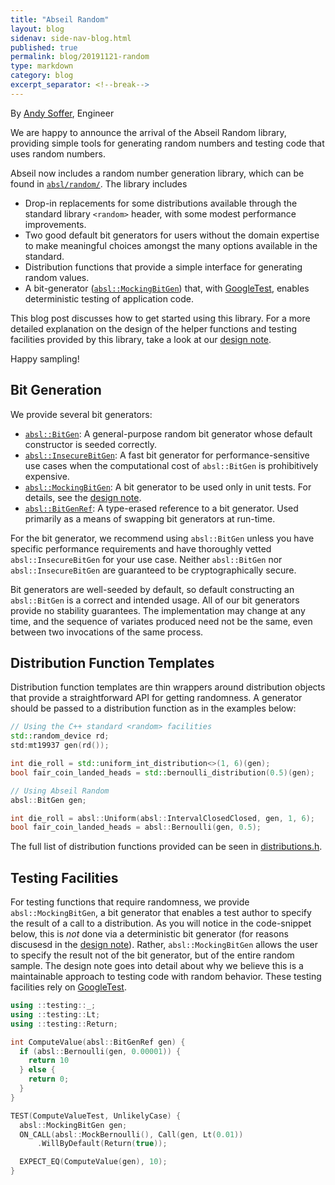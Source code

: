 ```yaml
---
title: "Abseil Random"
layout: blog
sidenav: side-nav-blog.html
published: true
permalink: blog/20191121-random
type: markdown
category: blog
excerpt_separator: <!--break-->
---
```


By [Andy Soffer](mailto:asoffer@google.com), Engineer

We are happy to announce the arrival of the Abseil Random library, providing
simple tools for generating random numbers and testing code that uses random
numbers.

Abseil now includes a random number generation library, which can be found in
[`absl/random/`](https://github.com/abseil/abseil-cpp/tree/master/absl/random/).
The library includes
<!--break-->

*   Drop-in replacements for some distributions available through the standard
    library `<random>` header, with some modest performance improvements.
*   Two good default bit generators for users without the domain expertise
    to make meaningful choices amongst the many options available in the
    standard.
*   Distribution functions that provide a simple interface for generating random
    values.
*   A bit-generator
    ([`absl::MockingBitGen`](https://github.com/abseil/abseil-cpp/tree/master/absl/random/mocking_bit_gen.h))
    that, with [GoogleTest](https://github.com/google/googletest), enables
    deterministic testing of application code.

This blog post discusses how to get started using this library. For a more
detailed explanation on the design of the helper functions and testing
facilities provided by this library, take a look at our [design
note][random-design].

Happy sampling!

## Bit Generation

We provide several bit generators:

*   [`absl::BitGen`](https://github.com/abseil/abseil-cpp/blob/master/absl/random/random.h):
    A general-purpose random bit generator whose default constructor is seeded
    correctly.
*   [`absl::InsecureBitGen`](https://github.com/abseil/abseil-cpp/blob/master/absl/random/random.h):
    A fast bit generator for performance-sensitive use cases when the
    computational cost of `absl::BitGen` is prohibitively expensive.
*   [`absl::MockingBitGen`](https://github.com/abseil/abseil-cpp/blob/master/absl/random/mocking_bit_gen.h):
    A bit generator to be used only in unit tests. For details, see the [design
    note][random-design].
*   [`absl::BitGenRef`](https://github.com/abseil/abseil-cpp/blob/master/absl/random/bit_gen_ref.h):
    A type-erased reference to a bit generator. Used primarily as a means of
    swapping bit generators at run-time.

For the bit generator, we recommend using `absl::BitGen` unless you have
specific performance requirements and have thoroughly vetted
`absl::InsecureBitGen` for your use case. Neither `absl::BitGen` nor
`absl::InsecureBitGen` are guaranteed to be cryptographically secure.

Bit generators are well-seeded by default, so default constructing an
`absl::BitGen` is a correct and intended usage. All of our bit generators
provide no stability guarantees. The implementation may change at any time, and
the sequence of variates produced need not be the same, even between two
invocations of the same process.

## Distribution Function Templates

Distribution function templates are thin wrappers around distribution objects
that provide a straightforward API for getting randomness.  A generator should
be passed to a distribution function as in the examples below:

```cpp
// Using the C++ standard <random> facilities
std::random_device rd;
std:mt19937 gen(rd());

int die_roll = std::uniform_int_distribution<>(1, 6)(gen);
bool fair_coin_landed_heads = std::bernoulli_distribution(0.5)(gen);

// Using Abseil Random
absl::BitGen gen;

int die_roll = absl::Uniform(absl::IntervalClosedClosed, gen, 1, 6);
bool fair_coin_landed_heads = absl::Bernoulli(gen, 0.5);
```

The full list of distribution functions provided can be seen in
[distributions.h](https://github.com/abseil/abseil-cpp/blob/master/absl/random/distributions.h).

## Testing Facilities

For testing functions that require randomness, we provide `absl::MockingBitGen`,
a bit generator that enables a test author to specify the result of a
call to a distribution. As you will notice in the code-snippet below, this is
*not* done via a deterministic bit generator (for reasons discusesd in the
[design note][random-design]). Rather, `absl::MockingBitGen` allows the user
to specify the result not of the bit generator, but of the entire random sample.
The design note goes into detail about why we believe this is a maintainable
approach to testing code with random behavior. These testing facilities rely on
[GoogleTest](https://github.com/google/googletest).

```cpp
using ::testing::_;
using ::testing::Lt;
using ::testing::Return;

int ComputeValue(absl::BitGenRef gen) {
  if (absl::Bernoulli(gen, 0.00001)) {
    return 10
  } else {
    return 0;
  }
}

TEST(ComputeValueTest, UnlikelyCase) {
  absl::MockingBitGen gen;
  ON_CALL(absl::MockBernoulli(), Call(gen, Lt(0.01))
      .WillByDefault(Return(true));

  EXPECT_EQ(ComputeValue(gen), 10);
}
```

[random-design]: /about/design/random
